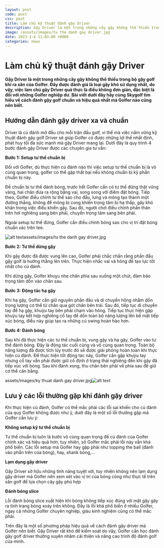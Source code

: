 ```yaml
---
layout: post
code: post
css: post
title: Làm chủ kỹ thuật đánh gậy Driver
description: Gậy Driver là một trong những cây gậy không thể thiếu trong bộ gậy golf khi ra sân của Golfer. Đây được đánh giá là loại gậy khó sử dụng nhất, do vậy, việc làm chủ gậy Driver quả thực là điều không đơn giản, đặc biệt là đối với những Golfer nghiệp dư. Bài viết dưới đây hãy cùng Skygolf tìm hiểu về cách đánh gậy golf chuẩn và hiệu quả nhất mà Golfer nào cũng nên biết.
image: /assets/images/tu the danh gay driver.jpg
date: 2023-1-4 11:03:00 +0000
categories: news
---
```


# Làm chủ kỹ thuật đánh gậy Driver

**Gậy Driver là một trong những cây gậy không thể thiếu trong bộ gậy golf khi ra sân của Golfer. Đây được đánh giá là loại gậy khó sử dụng nhất, do vậy, việc làm chủ gậy Driver quả thực là điều không đơn giản, đặc biệt là đối với những Golfer nghiệp dư. Bài viết dưới đây hãy cùng Skygolf tìm hiểu về cách đánh gậy golf chuẩn và hiệu quả nhất mà Golfer nào cũng nên biết.**

## Hướng dẫn đánh gậy driver xa và chuẩn

Driver là cú đánh mở đầu cho mỗi trận đấu golf, vì thế mà việc nắm vững kỹ thuật đánh gậy golf Driver sẽ giúp Golfer có được những lợi thế nhất định, phát huy tối đa sức mạnh mà gậy Driver mang lại. Dưới đây là quy trình 4 bước đánh gậy Driver được các chuyên gia tư vấn:

**Bước 1: Setup tư thế chuẩn bị**

Đối với Golfer, dù thực hiện cú đánh nào thì việc setup tư thế chuẩn bị là vô cùng quan trọng, golfer có thể gặp thất bại nếu không chuẩn bị kỹ phần chuẩn bị này. 

Để chuẩn bị tư thế đánh bóng, trước hết Golfer cần có tư thế đứng thật vững vàng, hai chân đưa ra rộng bằng vai, song song với điểm đặt bóng. Tiếp theo, Golfer điều chỉnh tư thế sao cho đầu, lưng và mông tạo thành một đường thẳng, không để mông bị cong khiến trọng tâm bị hạ thấp, gây khó khăn trong việc điều khiển gậy. Sau đó, người chơi điều chỉnh phần thân trên hơi nghiêng sang bên phải, chuyển trọng tâm sang bên phải.

Ngoài setup tư thế đứng, Golfer cần điều chỉnh bóng sao cho vị trí đặt bóng chuẩn xác trên tee.

![alt text](image.jpg)assets/images/tu the danh gay driver.jpg

**Bước 2: Tư thế dừng gậy**

Khi gậy được đã được vung lên cao, Golfer phải chắc chắn rằng phần đầu gậy golf là hướng thẳng lên trên. Thực hiện nhấc vai và hông để tạo lực tốt nhất cho cú đánh.

Khi dừng gậy, Golfer khuỵu nhẹ chân phía sau xuống một chút, đảm bảo trọng tâm dồn vào chân sau.

**Bước 3: Động tác hạ gậy**

Khi hạ gậy, Golfer cần giữ nguyên phần đầu và di chuyển hông nhằm dồn trọng lượng cơ thể từ chân qua gót chân bên trái. Sau đó, tiếp tục di chuyển tay để hạ gậy, khuỷu tay bên phải chạm vào hông. Tiếp tục thực hiện gập khuỷu tay kết hợp nghiêng cổ tay để dồn toàn bộ năng lượng lên bề mặt tiếp xúc bóng, điều này giúp tạo ra những cú swing hoàn hảo hơn.

**Bước 4: Đánh bóng**

Sau khi đã thực hiện các tư thế chuẩn bị, vung gậy và hạ gậy, Golfer vào tư thế đánh bóng. Đây là động tác cuối cùng và vô cùng quan trọng. Toàn bộ năng lượng đã được tích lũy trước đó sẽ được giải phóng hoàn toàn khi thực hiện cú đánh. Để thực hiện tốt động tác này, Golfer cần gập khuỷu tay nhưng cổ tay vẫn phải được giữ cố định ở trạng thái nghiêng đến khi gậy đã tiếp xúc với bóng. Sau khi đánh xong, thu chân bên phải về phía sau để giữ cơ thể cân bằng.

assets/images/ky thuat danh gay driver.jpg![alt text](image.jpg)

Lưu ý các lỗi thường gặp khi đánh gậy driver
--------------------------------------------

Khi thực hiện cú đánh, Golfer có thể mắc phải các lỗi sai khiến cho cú đánh của quý Golfer không được như ý, dưới đây là một số lỗi thường gặp mà Golfer cần lưu ý:

**Không setup kỹ tư thế chuẩn bị**

Tư thế chuẩn bị luôn là bước vô cùng quan trọng để cú đánh của Golfer chính xác và hiệu quả hơn, tuy nhiên, số Golfer mắc phải lỗi này vẫn khá phổ biến. Các lỗi setup mà Golfer hay gặp phải như topping the ball (đánh vào phần trên của bóng), hay, shank bóng,…

**Lạm dụng gậy driver**

Gậy Driver sở hữu những tính năng tuyệt vời, tuy nhiên không nên lạm dụng gậy driver mà Golfer nên xem xét vào vị trí của bóng cũng như thực tế trên sân golf để lựa chọn cây gậy phù hợp

**Đánh bóng slice**

Lỗi đánh bóng slice xuất hiện khi bóng không tiếp xúc đúng với mặt gậy gây ra tình trạng bóng xoáy trên không. Đây là lỗi khá phổ biến ở nhiều Golfer, ngay cả những Golfer chuyên nghiệp, giàu kinh nghiệm cũng có thể mắc phải.

Trên đây là một số phương pháp hiệu quả về cách đánh gậy driver mà Golfer nên biết. Gậy Driver rất khó để kiểm soát do vậy, Golfer cần học đánh gậy golf driver thường xuyên nhằm cải thiện và nâng cao trình độ đánh golf của mình.
